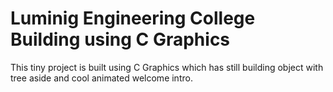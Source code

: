 # Luminig Engineering College Building using C Graphics
This tiny project is built using C Graphics which has still building object with tree aside and cool animated welcome intro.
